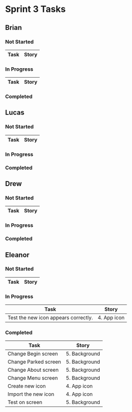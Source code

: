 # Sprint 3 Tasks

## Brian
### Not Started
| Task | Story |
| ---- | --- |
### In Progress
| Task | Story |
| ---- | --- |
### Completed

## Lucas
### Not Started
| Task | Story |
| ---- | --- |
### In Progress
### Completed

## Drew
### Not Started
| Task | Story |
| ---- | --- |
### In Progress
### Completed

## Eleanor
### Not Started
| Task | Story |
| ---- | --- |
### In Progress
| Task | Story 
| ---- | --- |
| Test the new icon appears correctly. | 4. App icon |
### Completed
| Task | Story |
| ---- | --- |
| Change Begin screen | 5. Background |
| Change Parked screen | 5. Background |
| Change About screen | 5. Background |
| Change Menu screen | 5. Background |
| Create new icon | 4. App icon |
| Import the new icon | 4. App icon |
| Test on screen | 5. Background |
